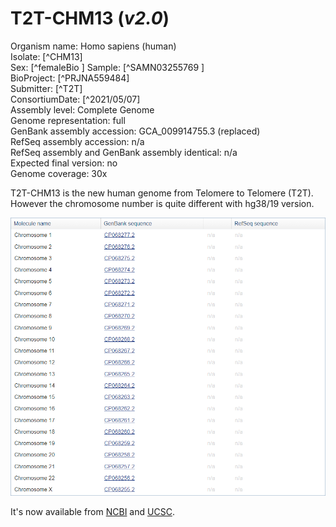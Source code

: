 # T2T-CHM13 (_v2.0_)

Organism name: Homo sapiens (human)  
Isolate: [^CHM13]  
Sex: [^femaleBio ] 
Sample: [^SAMN03255769 ]  
BioProject: [^PRJNA559484]  
Submitter: [^T2T]   
ConsortiumDate: [^2021/05/07]  
Assembly level: Complete Genome  
Genome representation: full  
GenBank assembly accession: GCA_009914755.3 (replaced)  
RefSeq assembly accession: n/a  
RefSeq assembly and GenBank assembly identical: n/a  
Expected final version: no    
Genome coverage: 30x  

T2T-CHM13 is the new human genome from Telomere to Telomere (T2T). However the chromosome number is quite different with hg38/19 version.  

![chromosome](https://github.com/jlchen5/T2T-CHM13/blob/main/t2t_chm13.png)


  
It's now available from [NCBI](https://www.ncbi.nlm.nih.gov/assembly/GCA_009914755.4) and [UCSC](https://genome.ucsc.edu/cgi-bin/hgTracks?hubUrl=https://hgdownload.soe.ucsc.edu/hubs/GCA/009/914/755/GCA_009914755.4/hub.txt&genome=GCA_009914755.4).
